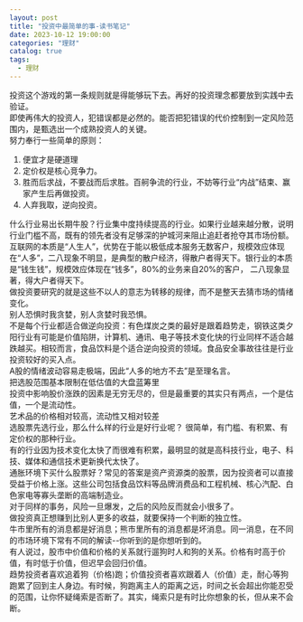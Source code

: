 ```yaml
---
layout: post
title: "投资中最简单的事-读书笔记"
date: 2023-10-12 19:00:00
categories: "理财"
catalog: true
tags:
  - 理财
---
```


投资这个游戏的第一条规则就是得能够玩下去。再好的投资理念都要放到实践中去验证。   
即使再伟大的投资人，犯错误都是必然的。能否把犯错误的代价控制到一定风险范围内，是甄选出一个成熟投资人的关键。  
努力奉行一些简单的原则：  
1. 便宜才是硬道理  
2. 定价权是核心竞争力。 
3. 胜而后求战，不要战而后求胜。百舸争流的行业，不妨等行业“内战”结束、赢家产生后再做投资。  
4. 人弃我取，逆向投资。  

什么行业易出长期牛股？行业集中度持续提高的行业。如果行业越来越分散，说明行业门槛不高，既有的领先者没有足够深的护城河来阻止追赶者抢夺其市场份额。  
互联网的本质是“人生人”，优势在于能以极低成本服务无数客户，规模效应体现在“人多”，二八现象不明显，是典型的散户经济，得散户者得天下。银行业的本质是“钱生钱”，规模效应体现在“钱多”，80%的业务来自20%的客户， 二八现象显著，得大户者得天下。    
做投资要研究的就是这些不以人的意志为转移的规律，而不是整天去猜市场的情绪变化。  
别人恐惧时我贪婪，别人贪婪时我恐惧。  
不是每个行业都适合做逆向投资：有色煤炭之类的最好是跟着趋势走，钢铁这类夕阳行业有可能是价值陷阱，计算机、通讯、电子等技术变化快的行业同样不适合越跌越买。相较而言，食品饮料是个适合逆向投资的领域。食品安全事故往往是行业投资较好的买入点。    
A股的情绪波动容易走极端，因此“人多的地方不去”是至理名言。  
把选股范围基本限制在低估值的大盘蓝筹里   
投资中影响股价涨跌的因素是无穷无尽的，但是最重要的其实只有两点，一个是估值，一个是流动性。  
艺术品的价格相对较高，流动性又相对较差   
选股票先选行业，那么什么样的行业是好行业呢？ 很简单，有门槛、有积累、有定价权的那种行业。  
有的行业因为技术变化太快了而很难有积累，最明显的就是高科技行业，电子、科技、媒体和通信技术更新换代太快了。  
通胀环境下买什么股票好？常见的答案是资产资源类的股票，因为投资者可以直接受益于价格上涨。这些公司包括食品饮料等品牌消费品和工程机械、核心汽配、白色家电等寡头垄断的高端制造业。  
对于同样的事务，风险一旦爆发，之后的风险反而就会小很多了。  
做投资真正想赚到比别人更多的收益，就要保持一个判断的独立性。  
牛市里所有的消息都是好消息；熊市里所有的消息都是坏消息。同一消息，在不同的市场环境下常有不同的解读--你听到的是你想听到的。  
有人说过，股市中价值和价格的关系就行遛狗时人和狗的关系。价格有时高于价值，有时低于价值，但迟早会回归价值。  
趋势投资者喜欢追着狗（价格)跑；价值投资者喜欢跟着人（价值）走，耐心等狗跑累了回到主人身边。有时候，狗跑离主人的距离之远，时间之长会超出你能忍受的范围，让你怀疑绳索是否断了。其实，绳索只是有时比你想象的长，但从来不会断。  
